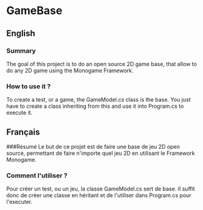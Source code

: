 # GameBase

## English

### Summary
The goal of this project is to do an open source 2D game base, that allow to do any 2D game using the Monogame Framework.

### How to use it ?
To create a test, or a game, the GameModel.cs class is the base.
You just have to create a class inheriting from this and use it into Program.cs to execute it.

## Français

###Résumé
Le but de ce projet est de faire une base de jeu 2D open source, permettant de faire n'importe quel jeu 2D en utilisant le Framework Monogame.

### Comment l'utiliser ?
Pour créer un test, ou un jeu, la classe GameModel.cs sert de base. 
Il suffit donc de créer une classe en héritant et de l'utiliser dans Program.cs pour l'executer.
